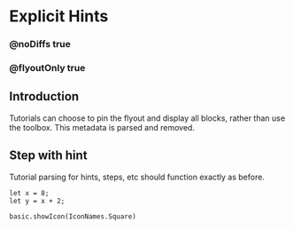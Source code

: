 # Explicit Hints

### @noDiffs true
### @flyoutOnly true

## Introduction

Tutorials can choose to pin the flyout and display all blocks, rather than use the toolbox. This metadata is parsed and removed.

## Step with hint

Tutorial parsing for hints, steps, etc should function exactly as before.

```blocks
let x = 8;
let y = x + 2;
```

```ghost
basic.showIcon(IconNames.Square)
```